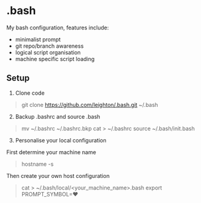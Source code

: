 .bash
=====

My bash configuration, features include:
 * minimalist prompt
 * git repo/branch awareness
 * logical script organisation
 * machine specific script loading

Setup
-----

 1. Clone code
> git clone https://github.com/leighton/.bash.git ~/.bash

 2. Backup .bashrc and source .bash 

> mv ~/.bashrc ~/.bashrc.bkp
> cat > ~/.bashrc
> source ~/.bash/init.bash

 3. Personalise your local configuration

First determine your machine name

> hostname -s

Then create your own host configuration

> cat > ~/.bash/local/<your_machine_name>.bash
> export PROMPT_SYMBOL=♥


